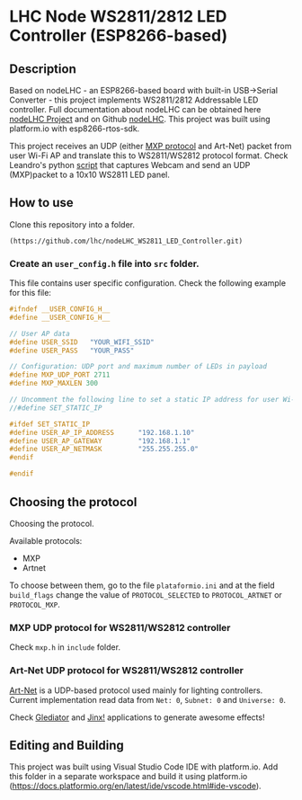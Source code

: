 # LHC Node WS2811/2812 LED Controller (ESP8266-based)

## Description

Based on nodeLHC - an ESP8266-based board with built-in USB->Serial Converter - this project implements WS2811/2812 Addressable LED controller. Full documentation about nodeLHC can be obtained here [nodeLHC Project](https://lhc.net.br/wiki/NodeLHC) and on Github [nodeLHC](https://github.com/lhc/nodeLHC). This project was built using platform.io with esp8266-rtos-sdk.

This project receives an UDP (either [MXP protocol](https://github.com/Jeija/WS2811LEDMatrix) and Art-Net) packet from user Wi-Fi AP and translate this to WS2811/WS2812 protocol format. Check Leandro's python [script](https://gist.github.com/lpereira/7178f27fe06ecfe042a0eff656786eed) that captures Webcam and send an UDP (MXP)packet to a 10x10 WS2811 LED panel.  

## How to use

Clone this repository into a folder.
```
(https://github.com/lhc/nodeLHC_WS2811_LED_Controller.git)
```

### Create an ``user_config.h`` file into ``src`` folder.

This file contains user specific configuration. Check the following example for this file:
```c
#ifndef __USER_CONFIG_H__
#define __USER_CONFIG_H__

// User AP data
#define USER_SSID	"YOUR_WIFI_SSID"
#define USER_PASS	"YOUR_PASS"

// Configuration: UDP port and maximum number of LEDs in payload
#define MXP_UDP_PORT 2711
#define MXP_MAXLEN 300

// Uncomment the following line to set a static IP address for user Wi-Fi AP. Useful if you want to send UDP packet to an specific IP address (no broadcast).
//#define SET_STATIC_IP

#ifdef SET_STATIC_IP
#define USER_AP_IP_ADDRESS		"192.168.1.10"
#define USER_AP_GATEWAY 		"192.168.1.1"
#define USER_AP_NETMASK			"255.255.255.0"
#endif

#endif
```

## Choosing the protocol

Choosing the protocol.

Available protocols:
* MXP
* Artnet

To choose between them, go to the file `plataformio.ini` and at the field `build_flags` change the value of `PROTOCOL_SELECTED` to `PROTOCOL_ARTNET` or `PROTOCOL_MXP`.

### MXP UDP protocol for WS2811/WS2812 controller
Check ```mxp.h``` in ```include``` folder. 

### Art-Net UDP protocol for WS2811/WS2812 controller
[Art-Net](https://en.wikipedia.org/wiki/Art-Net) is a UDP-based protocol used mainly for lighting controllers. Current implementation read data from ```Net: 0```, ```Subnet: 0``` and ```Universe: 0```. 

Check [Glediator](http://www.solderlab.de/index.php/software/glediator) and [Jinx!](http://www.live-leds.de/) applications to generate awesome effects!

## Editing and Building
This project was built using Visual Studio Code IDE with platform.io. Add this folder in a separate workspace and build it using platform.io (https://docs.platformio.org/en/latest/ide/vscode.html#ide-vscode). 

